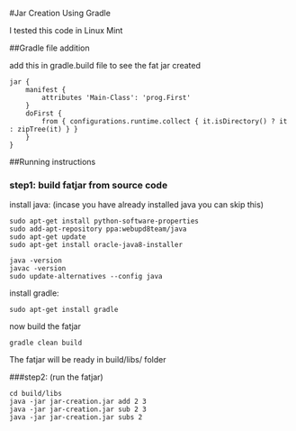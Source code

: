 #Jar Creation Using Gradle

I tested this code in 
Linux Mint

##Gradle file addition

add this in gradle.build file to see the fat jar created
```
jar {
    manifest {
        attributes 'Main-Class': 'prog.First'
    } 
    doFirst {
        from { configurations.runtime.collect { it.isDirectory() ? it : zipTree(it) } }
    }
}
```

##Running instructions

### step1: build fatjar from source code
install java: (incase you have already installed java you can skip this)
```
sudo apt-get install python-software-properties
sudo add-apt-repository ppa:webupd8team/java
sudo apt-get update
sudo apt-get install oracle-java8-installer

java -version
javac -version
sudo update-alternatives --config java
```

install gradle:
```
sudo apt-get install gradle
``` 

now build the fatjar
```
gradle clean build
```

The fatjar will be ready in build/libs/ folder

###step2: (run the fatjar)
```
cd build/libs
java -jar jar-creation.jar add 2 3
java -jar jar-creation.jar sub 2 3
java -jar jar-creation.jar subs 2
```